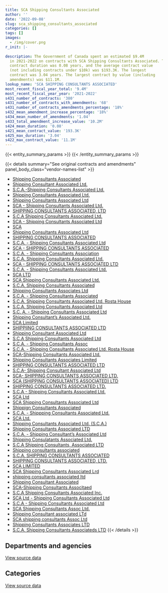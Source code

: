 ```yaml
---
title: SCA Shipping Consultants Associated
author: ''
date: '2022-09-08'
slug: sca_shipping_consultants_associated
categories: []
tags: []
images:
  - /img/cover.png
r_init: |-
  
description: The Government of Canada spent an estimated $9.4M
  in 2021-2022 on contracts with SCA Shipping Consultants Associated. The average
  contract duration was 0.08 years, and the average contract value
  (not including contracts under $10k) was $193.3K. The longest
  contract was 3.04 years. The largest contract by value (including
  amendments) was $11.1M.
lookup_name: 'SCA SHIPPING CONSULTANTS ASSOCIATED'
most_recent_fiscal_year_total: '9.4M'
most_recent_fiscal_year_year: '2021-2022'
s431_number_of_contracts: '380'
s431_number_of_contracts_with_amendments: '68'
s431_number_of_contracts_amendments_percentage: '18%'
s432_mean_amendment_increase_percentage: '18%'
s434_mean_number_of_amendments: '1.04'
s433_total_amendment_increase_value: '10.2M'
s424_mean_duration: '0.08'
s421_mean_contract_value: '193.3K'
s425_max_duration: '3.04'
s422_max_contract_value: '11.1M'
---
```


<script src="/rmarkdown-libs/htmlwidgets/htmlwidgets.js"></script>
<link href="/rmarkdown-libs/datatables-css/datatables-crosstalk.css" rel="stylesheet" />
<script src="/rmarkdown-libs/datatables-binding/datatables.js"></script>
<script src="/rmarkdown-libs/jquery/jquery-3.6.0.min.js"></script>
<link href="/rmarkdown-libs/dt-core-bootstrap/css/dataTables.bootstrap.min.css" rel="stylesheet" />
<link href="/rmarkdown-libs/dt-core-bootstrap/css/dataTables.bootstrap.extra.css" rel="stylesheet" />
<script src="/rmarkdown-libs/dt-core-bootstrap/js/jquery.dataTables.min.js"></script>
<script src="/rmarkdown-libs/dt-core-bootstrap/js/dataTables.bootstrap.min.js"></script>
<link href="/rmarkdown-libs/crosstalk/css/crosstalk.min.css" rel="stylesheet" />
<script src="/rmarkdown-libs/crosstalk/js/crosstalk.min.js"></script>
<script src="/rmarkdown-libs/htmlwidgets/htmlwidgets.js"></script>
<link href="/rmarkdown-libs/datatables-css/datatables-crosstalk.css" rel="stylesheet" />
<script src="/rmarkdown-libs/datatables-binding/datatables.js"></script>
<script src="/rmarkdown-libs/jquery/jquery-3.6.0.min.js"></script>
<link href="/rmarkdown-libs/dt-core-bootstrap/css/dataTables.bootstrap.min.css" rel="stylesheet" />
<link href="/rmarkdown-libs/dt-core-bootstrap/css/dataTables.bootstrap.extra.css" rel="stylesheet" />
<script src="/rmarkdown-libs/dt-core-bootstrap/js/jquery.dataTables.min.js"></script>
<script src="/rmarkdown-libs/dt-core-bootstrap/js/dataTables.bootstrap.min.js"></script>
<link href="/rmarkdown-libs/crosstalk/css/crosstalk.min.css" rel="stylesheet" />
<script src="/rmarkdown-libs/crosstalk/js/crosstalk.min.js"></script>

{{< entity_summary_params >}}
{{< /entity_summary_params >}}

{{< details summary="See original contracts and amendments" panel_body_class="vendor-names-list" >}}
- [Shipping Consultants Associated](https://search.open.canada.ca/en/ct/?sort=contract_value_f%20desc&page=1&search_text=%22Shipping%20Consultants%20Associated%22)
- [Shipping Consultant Associated Ltd.](https://search.open.canada.ca/en/ct/?sort=contract_value_f%20desc&page=1&search_text=%22Shipping%20Consultant%20Associated%20Ltd.%22)
- [S.C.A.-Shipping Consultants Associated Ltd.](https://search.open.canada.ca/en/ct/?sort=contract_value_f%20desc&page=1&search_text=%22S.C.A.-Shipping%20Consultants%20Associated%20Ltd.%22)
- [Shipping Consultants Associated Ltd.](https://search.open.canada.ca/en/ct/?sort=contract_value_f%20desc&page=1&search_text=%22Shipping%20Consultants%20Associated%20Ltd.%22)
- [Shipping Consultants Associated Ltd](https://search.open.canada.ca/en/ct/?sort=contract_value_f%20desc&page=1&search_text=%22Shipping%20Consultants%20Associated%20Ltd%22)
- [SCA - Shipping Consultants Associated Ltd.](https://search.open.canada.ca/en/ct/?sort=contract_value_f%20desc&page=1&search_text=%22SCA%20-%20Shipping%20Consultants%20Associated%20Ltd.%22)
- [SHIPPING CONSULTANTS ASSOCIATED, LTD](https://search.open.canada.ca/en/ct/?sort=contract_value_f%20desc&page=1&search_text=%22SHIPPING%20CONSULTANTS%20ASSOCIATED%2c%20LTD%22)
- [S.C.A Shipping Consultants Associated Ltd.](https://search.open.canada.ca/en/ct/?sort=contract_value_f%20desc&page=1&search_text=%22S.C.A%20Shipping%20Consultants%20Associated%20Ltd.%22)
- [SCA - Shipping Consultants Associated Ltd](https://search.open.canada.ca/en/ct/?sort=contract_value_f%20desc&page=1&search_text=%22SCA%20-%20Shipping%20Consultants%20Associated%20Ltd%22)
- [SCA](https://search.open.canada.ca/en/ct/?sort=contract_value_f%20desc&page=1&search_text=%22SCA%22)
- [Shipping Consultants Associated Ltd](https://search.open.canada.ca/en/ct/?sort=contract_value_f%20desc&page=1&search_text=%22Shipping%20Consultants%20Associated%20%20Ltd%22)
- [SHIPPING CONSULTANTS ASSOCIATED](https://search.open.canada.ca/en/ct/?sort=contract_value_f%20desc&page=1&search_text=%22SHIPPING%20CONSULTANTS%20ASSOCIATED%22)
- [S.C.A. - Shipping Consultants Associated Ltd](https://search.open.canada.ca/en/ct/?sort=contract_value_f%20desc&page=1&search_text=%22S.C.A.%20-%20Shipping%20Consultants%20Associated%20Ltd%22)
- [SCA - SHIPPING CONSULTANTS ASSOCIATED](https://search.open.canada.ca/en/ct/?sort=contract_value_f%20desc&page=1&search_text=%22SCA%20-%20SHIPPING%20CONSULTANTS%20ASSOCIATED%22)
- [S.C.A. - Shipping Consultants Association](https://search.open.canada.ca/en/ct/?sort=contract_value_f%20desc&page=1&search_text=%22S.C.A.%20-%20Shipping%20Consultants%20Association%22)
- [S.C.A. Shipping Consultants Associated Ltd.](https://search.open.canada.ca/en/ct/?sort=contract_value_f%20desc&page=1&search_text=%22S.C.A.%20Shipping%20Consultants%20Associated%20Ltd.%22)
- [SCA - SHIPPING CONSULTANTS ASSOCIATED LTD](https://search.open.canada.ca/en/ct/?sort=contract_value_f%20desc&page=1&search_text=%22SCA%20-%20SHIPPING%20CONSULTANTS%20ASSOCIATED%20LTD%22)
- [S.C.A. - Shipping Consultants Associated Ltd.](https://search.open.canada.ca/en/ct/?sort=contract_value_f%20desc&page=1&search_text=%22S.C.A.%20-%20Shipping%20Consultants%20Associated%20Ltd.%22)
- [SCA LTD](https://search.open.canada.ca/en/ct/?sort=contract_value_f%20desc&page=1&search_text=%22SCA%20LTD%22)
- [SCA Shipping Consultants Associated Ltd.](https://search.open.canada.ca/en/ct/?sort=contract_value_f%20desc&page=1&search_text=%22SCA%20Shipping%20Consultants%20Associated%20Ltd.%22)
- [S.C.A. Shipping Consultants Associated](https://search.open.canada.ca/en/ct/?sort=contract_value_f%20desc&page=1&search_text=%22S.C.A.%20Shipping%20Consultants%20Associated%22)
- [Shipping Consultants Associates Ltd](https://search.open.canada.ca/en/ct/?sort=contract_value_f%20desc&page=1&search_text=%22Shipping%20Consultants%20Associates%20Ltd%22)
- [S.C.A. - Shipping Consultants Associated](https://search.open.canada.ca/en/ct/?sort=contract_value_f%20desc&page=1&search_text=%22S.C.A.%20-%20Shipping%20Consultants%20Associated%22)
- [S.C.A. Shipping Consultants Associated Ltd. Rosta House](https://search.open.canada.ca/en/ct/?sort=contract_value_f%20desc&page=1&search_text=%22S.C.A.%20Shipping%20Consultants%20Associated%20Ltd.%20Rosta%20House%22)
- [S.C.A. Shipping Consultants Associated Ltd](https://search.open.canada.ca/en/ct/?sort=contract_value_f%20desc&page=1&search_text=%22S.C.A.%20Shipping%20Consultants%20Associated%20Ltd%22)
- [S.C. A. - Shipping Consultants Associated Ltd](https://search.open.canada.ca/en/ct/?sort=contract_value_f%20desc&page=1&search_text=%22S.C.%20A.%20-%20Shipping%20Consultants%20Associated%20Ltd%22)
- [Shipping Consultant’s Associated Ltd.](https://search.open.canada.ca/en/ct/?sort=contract_value_f%20desc&page=1&search_text=%22Shipping%20Consultant%27s%20Associated%20Ltd.%22)
- [SCA Limited](https://search.open.canada.ca/en/ct/?sort=contract_value_f%20desc&page=1&search_text=%22SCA%20Limited%22)
- [SHIPPIING CONSULTANTS ASSOCIATED LTD](https://search.open.canada.ca/en/ct/?sort=contract_value_f%20desc&page=1&search_text=%22SHIPPIING%20CONSULTANTS%20ASSOCIATED%20LTD%22)
- [Shipping Consultant Associated Ltd](https://search.open.canada.ca/en/ct/?sort=contract_value_f%20desc&page=1&search_text=%22Shipping%20Consultant%20Associated%20Ltd%22)
- [S.C.A Shipping Consultants Associated Ltd](https://search.open.canada.ca/en/ct/?sort=contract_value_f%20desc&page=1&search_text=%22S.C.A%20Shipping%20Consultants%20Associated%20Ltd%22)
- [S.C.A. - Shipping Consultants Assoc](https://search.open.canada.ca/en/ct/?sort=contract_value_f%20desc&page=1&search_text=%22S.C.A.%20-%20Shipping%20Consultants%20Assoc%22)
- [S.C.A. - Shipping Consultants Associated Ltd. Rosta House](https://search.open.canada.ca/en/ct/?sort=contract_value_f%20desc&page=1&search_text=%22S.C.A.%20-%20Shipping%20Consultants%20Associated%20Ltd.%20Rosta%20House%22)
- [SCA-Shipping Consultants Associated Ltd.](https://search.open.canada.ca/en/ct/?sort=contract_value_f%20desc&page=1&search_text=%22SCA-Shipping%20Consultants%20Associated%20Ltd.%22)
- [Shipping Consultants Associates Limited](https://search.open.canada.ca/en/ct/?sort=contract_value_f%20desc&page=1&search_text=%22Shipping%20Consultants%20Associates%20Limited%22)
- [SHIPPING CONSULTANTS ASSOCIATED LTD](https://search.open.canada.ca/en/ct/?sort=contract_value_f%20desc&page=1&search_text=%22SHIPPING%20CONSULTANTS%20ASSOCIATED%20LTD%22)
- [S.C.A- Shipping Consultant Associated Ltd](https://search.open.canada.ca/en/ct/?sort=contract_value_f%20desc&page=1&search_text=%22S.C.A-%20Shipping%20Consultant%20Associated%20Ltd%22)
- [SCA- SHIPPING CONSULTANTS ASSOCIATED LTD.](https://search.open.canada.ca/en/ct/?sort=contract_value_f%20desc&page=1&search_text=%22SCA-%20SHIPPING%20CONSULTANTS%20ASSOCIATED%20LTD.%22)
- [SCA (SHIPPING CONSULTANTS ASSOCIATED) LTD](https://search.open.canada.ca/en/ct/?sort=contract_value_f%20desc&page=1&search_text=%22SCA%20%28SHIPPING%20CONSULTANTS%20ASSOCIATED%29%20LTD%22)
- [SHIPPING CONSULTANTS ASSOCIATED LTD.](https://search.open.canada.ca/en/ct/?sort=contract_value_f%20desc&page=1&search_text=%22SHIPPING%20CONSULTANTS%20ASSOCIATED%20LTD.%22)
- [S.C.A - Shipping Consultants Associated Ltd.](https://search.open.canada.ca/en/ct/?sort=contract_value_f%20desc&page=1&search_text=%22S.C.A%20-%20Shipping%20Consultants%20Associated%20Ltd.%22)
- [SCA Ltd](https://search.open.canada.ca/en/ct/?sort=contract_value_f%20desc&page=1&search_text=%22SCA%20Ltd%22)
- [SCA Shipping Consultants Associated Ltd](https://search.open.canada.ca/en/ct/?sort=contract_value_f%20desc&page=1&search_text=%22SCA%20Shipping%20Consultants%20Associated%20Ltd%22)
- [Shippign Consultants Associated](https://search.open.canada.ca/en/ct/?sort=contract_value_f%20desc&page=1&search_text=%22Shippign%20Consultants%20Associated%22)
- [S.C.A. - Shippping Consultants Associated Ltd.](https://search.open.canada.ca/en/ct/?sort=contract_value_f%20desc&page=1&search_text=%22S.C.A.%20-%20Shippping%20Consultants%20Associated%20Ltd.%22)
- [SCA Ltd.](https://search.open.canada.ca/en/ct/?sort=contract_value_f%20desc&page=1&search_text=%22SCA%20Ltd.%22)
- [Shipping Consultants Associated Ltd. (S.C.A.)](https://search.open.canada.ca/en/ct/?sort=contract_value_f%20desc&page=1&search_text=%22Shipping%20Consultants%20Associated%20Ltd.%20%28S.C.A.%29%22)
- [Shipping Consultants Associated LTD](https://search.open.canada.ca/en/ct/?sort=contract_value_f%20desc&page=1&search_text=%22Shipping%20Consultants%20Associated%20LTD%22)
- [S.C.A. - Shipping Consultant’s Associated Ltd](https://search.open.canada.ca/en/ct/?sort=contract_value_f%20desc&page=1&search_text=%22S.C.A.%20-%20Shipping%20Consultant%27s%20Associated%20Ltd%22)
- [Shipping Consulatants Associated Ltd.](https://search.open.canada.ca/en/ct/?sort=contract_value_f%20desc&page=1&search_text=%22Shipping%20Consulatants%20Associated%20Ltd.%22)
- [S.C.A Shipping Consultants, Associated LTD](https://search.open.canada.ca/en/ct/?sort=contract_value_f%20desc&page=1&search_text=%22S.C.A%20Shipping%20Consultants%2c%20Associated%20LTD%22)
- [Shipping consultants associated](https://search.open.canada.ca/en/ct/?sort=contract_value_f%20desc&page=1&search_text=%22Shipping%20consultants%20associated%22)
- [S.C.A. SHIPPING CONSULTANTS ASSOCIATED](https://search.open.canada.ca/en/ct/?sort=contract_value_f%20desc&page=1&search_text=%22S.C.A.%20SHIPPING%20CONSULTANTS%20ASSOCIATED%22)
- [SHIPPING CONSULTANTS ASSOCIATED, LTD.](https://search.open.canada.ca/en/ct/?sort=contract_value_f%20desc&page=1&search_text=%22SHIPPING%20CONSULTANTS%20ASSOCIATED%2c%20LTD.%22)
- [SCA LIMITED](https://search.open.canada.ca/en/ct/?sort=contract_value_f%20desc&page=1&search_text=%22SCA%20LIMITED%22)
- [SCA Shipping Consultants Associated Lrd](https://search.open.canada.ca/en/ct/?sort=contract_value_f%20desc&page=1&search_text=%22SCA%20Shipping%20Consultants%20Associated%20Lrd%22)
- [shipping consultants associated ltd](https://search.open.canada.ca/en/ct/?sort=contract_value_f%20desc&page=1&search_text=%22shipping%20consultants%20associated%20ltd%22)
- [Shipping Consultant Associated](https://search.open.canada.ca/en/ct/?sort=contract_value_f%20desc&page=1&search_text=%22Shipping%20Consultant%20Associated%22)
- [SCA-Shipping Consultants Associtaed](https://search.open.canada.ca/en/ct/?sort=contract_value_f%20desc&page=1&search_text=%22SCA-Shipping%20Consultants%20Associtaed%22)
- [S.C.A Shipping Consultants Associated Inc.](https://search.open.canada.ca/en/ct/?sort=contract_value_f%20desc&page=1&search_text=%22S.C.A%20Shipping%20Consultants%20Associated%20Inc.%22)
- [SCA Ltd - Shipping Consultants Associated Ltd](https://search.open.canada.ca/en/ct/?sort=contract_value_f%20desc&page=1&search_text=%22SCA%20Ltd%20-%20Shipping%20Consultants%20Associated%20Ltd%22)
- [S.C.A - Shipping Consultants Associated Ltd](https://search.open.canada.ca/en/ct/?sort=contract_value_f%20desc&page=1&search_text=%22S.C.A%20-%20Shipping%20Consultants%20Associated%20Ltd%22)
- [SCA Shipping Consultants Assoc Ltd.](https://search.open.canada.ca/en/ct/?sort=contract_value_f%20desc&page=1&search_text=%22SCA%20Shipping%20Consultants%20Assoc%20Ltd.%22)
- [Shipping Consultant associated LTd](https://search.open.canada.ca/en/ct/?sort=contract_value_f%20desc&page=1&search_text=%22Shipping%20Consultant%20associated%20LTd%22)
- [SCA shipping consultants Assoc Ltd](https://search.open.canada.ca/en/ct/?sort=contract_value_f%20desc&page=1&search_text=%22SCA%20%20shipping%20consultants%20Assoc%20Ltd%22)
- [Shipping Consultants Associates LTD](https://search.open.canada.ca/en/ct/?sort=contract_value_f%20desc&page=1&search_text=%22Shipping%20Consultants%20Associates%20LTD%22)
- [S.C.A. Shipping Consultants Associateds LTD](https://search.open.canada.ca/en/ct/?sort=contract_value_f%20desc&page=1&search_text=%22S.C.A.%20Shipping%20Consultants%20Associateds%20LTD%22)
{{< /details >}}

## Departments and agencies

<div id="htmlwidget-1" style="width:100%;height:auto;" class="datatables html-widget"></div>
<script type="application/json" data-for="htmlwidget-1">{"x":{"style":"bootstrap","filter":"none","vertical":false,"data":[["<a href=\"/departments/dfo-mpo/\">Fisheries and Oceans Canada<\/a>","<a href=\"/departments/dnd-mdn/\">National Defence<\/a>","<a href=\"/departments/pch/\">Canadian Heritage<\/a>"],[null,27419799.7,null],[242363.3,23786040.65,null],[null,2167576.18,90330.99],[null,9329738.81,110203.81]],"container":"<table class=\"table table-striped table-hover row-border order-column display\">\n  <thead>\n    <tr>\n      <th>Department<\/th>\n      <th>2018-2019<\/th>\n      <th>2019-2020<\/th>\n      <th>2020-2021<\/th>\n      <th>2021-2022<\/th>\n    <\/tr>\n  <\/thead>\n<\/table>","options":{"order":[[4,"desc"]],"pageLength":10,"autoWidth":true,"columnDefs":[{"targets":1,"render":"function(data, type, row, meta) {\n    return type !== 'display' ? data : DTWidget.formatCurrency(data, \"$\", 2, 3, \",\", \".\", true, null);\n  }"},{"targets":2,"render":"function(data, type, row, meta) {\n    return type !== 'display' ? data : DTWidget.formatCurrency(data, \"$\", 2, 3, \",\", \".\", true, null);\n  }"},{"targets":3,"render":"function(data, type, row, meta) {\n    return type !== 'display' ? data : DTWidget.formatCurrency(data, \"$\", 2, 3, \",\", \".\", true, null);\n  }"},{"targets":4,"render":"function(data, type, row, meta) {\n    return type !== 'display' ? data : DTWidget.formatCurrency(data, \"$\", 2, 3, \",\", \".\", true, null);\n  }"},{"width":"16%","targets":[1,2,3,4]},{"className":"dt-right","targets":[1,2,3,4]}],"orderClasses":false}},"evals":["options.columnDefs.0.render","options.columnDefs.1.render","options.columnDefs.2.render","options.columnDefs.3.render"],"jsHooks":[]}</script>
<p class="text-right">
<a href="https://github.com/GoC-Spending/contracts-data/tree/main/data/out/vendors/sca_shipping_consultants_associated/summary_by_fiscal_year_by_department.csv" class="source-data-link btn btn-link">View source data</a>
</p>

## Categories

<div id="htmlwidget-2" style="width:100%;height:auto;" class="datatables html-widget"></div>
<script type="application/json" data-for="htmlwidget-2">{"x":{"style":"bootstrap","filter":"none","vertical":false,"data":[["<a href=\"/categories/other/\">(Other)<\/a>","<a href=\"/categories/facilities_and_construction/\">Facilities and construction<\/a>","<a href=\"/categories/office_management/\">Office management<\/a>","<a href=\"/categories/defence/\">Defence<\/a>","<a href=\"/categories/professional_services/\">Professional services<\/a>","<a href=\"/categories/information_technology/\">Information technology<\/a>","<a href=\"/categories/transportation_and_logistics/\">Transportation and logistics<\/a>","<a href=\"/categories/industrial_products_and_services/\">Industrial products and services<\/a>"],[null,1038597.21,35908.85,21922317.71,4072623.27,null,null,350352.66],[869187.23,178904.91,257871.39,20568396.09,1987578.45,32348.55,134117.33,null],[null,379489.64,114403.77,548642.63,1007210.05,null,null,208161.08],[null,67128.21,37027.45,4992611.11,4343175.85,null,null,null]],"container":"<table class=\"table table-striped table-hover row-border order-column display\">\n  <thead>\n    <tr>\n      <th>Category<\/th>\n      <th>2018-2019<\/th>\n      <th>2019-2020<\/th>\n      <th>2020-2021<\/th>\n      <th>2021-2022<\/th>\n    <\/tr>\n  <\/thead>\n<\/table>","options":{"order":[[4,"desc"]],"dom":"t","pageLength":30,"autoWidth":true,"columnDefs":[{"targets":1,"render":"function(data, type, row, meta) {\n    return type !== 'display' ? data : DTWidget.formatCurrency(data, \"$\", 2, 3, \",\", \".\", true, null);\n  }"},{"targets":2,"render":"function(data, type, row, meta) {\n    return type !== 'display' ? data : DTWidget.formatCurrency(data, \"$\", 2, 3, \",\", \".\", true, null);\n  }"},{"targets":3,"render":"function(data, type, row, meta) {\n    return type !== 'display' ? data : DTWidget.formatCurrency(data, \"$\", 2, 3, \",\", \".\", true, null);\n  }"},{"targets":4,"render":"function(data, type, row, meta) {\n    return type !== 'display' ? data : DTWidget.formatCurrency(data, \"$\", 2, 3, \",\", \".\", true, null);\n  }"},{"width":"16%","targets":[1,2,3,4]},{"className":"dt-right","targets":[1,2,3,4]}],"orderClasses":false,"lengthMenu":[10,25,30,50,100]}},"evals":["options.columnDefs.0.render","options.columnDefs.1.render","options.columnDefs.2.render","options.columnDefs.3.render"],"jsHooks":[]}</script>
<p class="text-right">
<a href="https://github.com/GoC-Spending/contracts-data/tree/main/data/out/vendors/sca_shipping_consultants_associated/summary_by_fiscal_year_by_category.csv" class="source-data-link btn btn-link">View source data</a>
</p>
